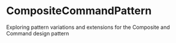 # CompositeCommandPattern
Exploring pattern variations and extensions for the Composite and Command design pattern
